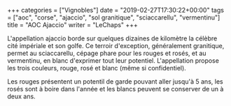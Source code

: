 +++
categories = ["Vignobles"]
date = "2019-02-27T17:30:22+00:00"
tags = ["aoc", "corse", "ajaccio", "sol granitique", "sciaccarellu", "vermentinu"]
title = "AOC Ajaccio"
writer = "LeChaps"
+++

L'appellation ajaccio borde sur quelques dizaines de kilomètre la célèbre cité impériale et son golfe. Ce terroir d'exception, généralement granitique, permet au sciaccarellu, cépage phare pour les rouges et rosés, et au vermentinu, en blanc d'exprimer tout leur potentiel. L'appellation propose les trois couleurs, rouge, rosé et blanc (même si confidentiel).  

Les rouges présentent un potentil de garde pouvant aller jusqu'à 5 ans, les rosés sont à boire dans l'année et les blancs peuvent se conserver de un à deux ans.